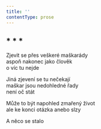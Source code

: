 ```yaml
---
title: ''
contentType: prose
---
```


## \* \* \*

Zjevit se přes veškeré maškarády  
aspoň nakonec jako člověk  
o víc tu nejde

Jiná zjevení se tu nečekají  
maškar jsou nedohledné řady  
není oč stát

Může to být napohled zmařený život  
ale ke konci otázka anebo slzy

A něco se stalo

